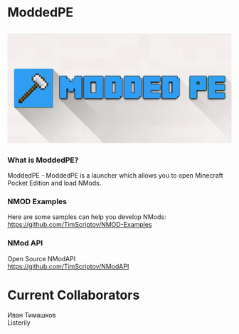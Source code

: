 # ModdedPE
![Screenshot](Art/title_logo.png)
--------

### What is ModdedPE?
ModdedPE - ModdedPE is a launcher which allows you to open Minecraft Pocket Edition and load NMods.

### NMOD Examples
Here are some samples can help you develop NMods:</br>
<https://github.com/TimScriptov/NMOD-Examples>

### NMod API
Open Source NModAPI<br>
<https://github.com/TimScriptov/NModAPI>

# Current Collaborators
Иван Тимашков<br>
Listerily<br>